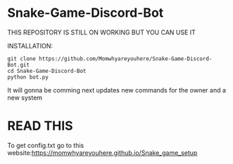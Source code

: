 # Snake-Game-Discord-Bot

THIS REPOSITORY IS STILL ON WORKING BUT YOU CAN USE IT

INSTALLATION:
```
git clone https://github.com/Momwhyareyouhere/Snake-Game-Discord-Bot.git
cd Snake-Game-Discord-Bot
python bot.py
```

It will gonna be comming next updates new commands for the owner and a new system

# READ THIS
To get config.txt go to this website:https://momwhyareyouhere.github.io/Snake_game_setup
